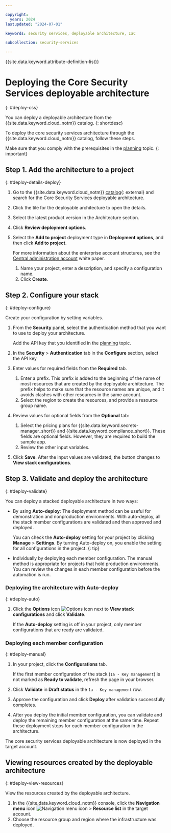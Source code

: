 ```yaml
---

copyright:
  years: 2024
lastupdated: "2024-07-01"

keywords: security services, deployable architecture, IaC

subcollection: security-services

---
```


{{site.data.keyword.attribute-definition-list}}

# Deploying the Core Security Services deployable architecture
{: #deploy-css}

You can deploy a deployable architecture from the {{site.data.keyword.cloud_notm}} catalog.
{: shortdesc}

To deploy the core security services architecture through the {{site.data.keyword.cloud_notm}} catalog, follow these steps.

Make sure that you comply with the prerequisites in the [planning](/docs/security-services?topic=security-services-prereqs) topic.
{: important}



## Step 1. Add the architecture to a project
{: #deploy-details-deploy}

1.  Go to the {{site.data.keyword.cloud_notm}} [catalog](/catalog#reference_architecture){: external} and search for the Core Security Services deployable architecture.
1.  Click the tile for the deployable architecture to open the details.
1.  Select the latest product version in the Architecture section.
1.  Click **Review deployment options**.
1.  Select the **Add to project** deployment type in **Deployment options**, and then click **Add to project**.

    For more information about the enterprise account structures, see the [Central administration account](/docs/enterprise-account-architecture?topic=enterprise-account-architecture-admin-hub-account) white paper.

    1.  Name your project, enter a description, and specify a configuration name.
    1.  Click **Create**.

## Step 2. Configure your stack
{: #deploy-configure}

Create your configuration by setting variables.


1.  From the **Security** panel, select the authentication method that you want to use to deploy your architecture.

    Add the API key that you identified in the [planning](/docs/security-services?topic=security-services-prereqs) topic.


1.  In the **Security** > **Authentication** tab in the **Configure** section, select the API key

1.  Enter values for required fields from the **Required** tab.

    1.  Enter a prefix. This prefix is added to the beginning of the name of most resources that are created by the deployable architecture. The prefix helps to make sure that the resource names are unique, and it avoids clashes with other resources in the same account.
    1.  Select the region to create the resources, and provide a resource group name.
1.  Review values for optional fields from the **Optional** tab:

    1.  Select the pricing plans for {{site.data.keyword.secrets-manager_short}} and {{site.data.keyword.compliance_short}}. These fields are optional fields. However, they are required to build the sample app.
    1.  Review the other input variables.

1.  Click **Save**. After the input values are validated, the button changes to **View stack configurations**.

## Step 3. Validate and deploy the architecture
{: #deploy-validate}

You can deploy a stacked deployable architecture in two ways:

- By using **Auto-deploy**: The deployment method can be useful for demonstration and nonproduction environments. With auto-deploy, all the stack member configurations are validated and then approved and deployed.

    You can check the **Auto-deploy** setting for your project by clicking **Manage** > **Settings**. By turning Auto-deploy on, you enable the setting for all configurations in the project.
    {: tip}

- Individually by deploying each member configuration. The manual method is appropriate for projects that hold production environments. You can review the changes in each member configuration before the automation is run.

### Deploying the architecture with Auto-deploy
{: #deploy-auto}

1.  Click the **Options** icon ![Options icon](../icons/action-menu-icon.svg "Options") next to **View stack configurations** and click **Validate**.

    If the **Auto-deploy** setting is off in your project, only member configurations that are ready are validated.

### Deploying each member configuration
{: #deploy-manual}

1.  In your project, click the **Configurations** tab.

    If the first member configuration of the stack (`1a - Key management`) is not marked as **Ready to validate**, refresh the page in your browser.
1.  Click **Validate** in **Draft status** in the `1a - Key management` row.
1.  Approve the configuration and click **Deploy** after validation successfully completes.
1.  After you deploy the initial member configuration, you can validate and deploy the remaining member configuration at the same time. Repeat these deployment steps for each member configuration in the architecture.

The core security services deployable architecture is now deployed in the target account.

## Viewing resources created by the deployable architecture
{: #deploy-view-resources}

View the resources created by the deployable architecture.

1.  In the {{site.data.keyword.cloud_notm}} console, click the **Navigation menu** icon ![Navigation menu icon](../icons/icon_hamburger.svg "Menu") > **Resource list** in the target account.
1.  Choose the resource group and region where the infrastructure was deployed.
